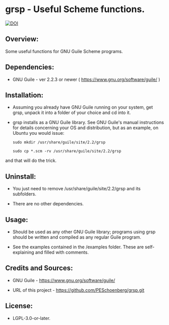 # grsp - Useful Scheme functions.

[![DOI](https://zenodo.org/badge/163432499.svg)](https://zenodo.org/badge/latestdoi/163432499)


## Overview:

Some useful functions for GNU Guile Scheme programs.


## Dependencies:

* GNU Guile - ver 2.2.3 or newer ( https://www.gnu.org/software/guile/ )


## Installation:

* Assuming you already have GNU Guile running on your system, get grsp, unpack it
into a folder of your choice and cd into it.

* grsp installs as a GNU Guile library. See GNU Guile's manual instructions for
details concerning your OS and distribution, but as an example, on Ubuntu you
would issue:

      sudo mkdir /usr/share/guile/site/2.2/grsp

      sudo cp *.scm -rv /usr/share/guile/site/2.2/grsp

and that will do the trick.


## Uninstall:

* You just need to remove /usr/share/guile/site/2.2/grsp and its subfolders.

* There are no other dependencies.


## Usage:

* Should be used as any other GNU Guile library; programs using grsp should be 
written and compiled as any regular Guile program.

* See the examples contained in the /examples folder. These are self-explaining
and filled with comments.


## Credits and Sources:

* GNU Guile - https://www.gnu.org/software/guile/

* URL of this project - https://github.com/PESchoenberg/grsp.git


## License:

* LGPL-3.0-or-later.


